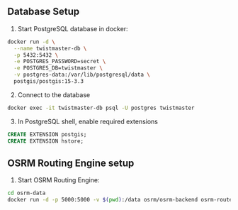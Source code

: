 ## Database Setup

1. Start PostgreSQL database in docker:

```bash
docker run -d \
  --name twistmaster-db \
  -p 5432:5432 \
  -e POSTGRES_PASSWORD=secret \
  -e POSTGRES_DB=twistmaster \
  -v postgres-data:/var/lib/postgresql/data \
  postgis/postgis:15-3.3
```

2. Connect to the database
```bash
docker exec -it twistmaster-db psql -U postgres twistmaster
```

3. In PostgreSQL shell, enable required extensions
```sql
CREATE EXTENSION postgis;
CREATE EXTENSION hstore;
```

## OSRM Routing Engine setup

1. Start OSRM Routing Engine:
```bash
cd osrm-data
docker run -d -p 5000:5000 -v $(pwd):/data osrm/osrm-backend osrm-routed --algorithm mld /data/cumbria-latest.osrm
```